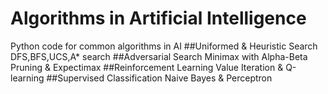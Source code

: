 # Algorithms in Artificial Intelligence
Python code for common algorithms in AI
##Uniformed & Heuristic Search
DFS,BFS,UCS,A* search
##Adversarial Search
Minimax with Alpha-Beta Pruning & Expectimax
##Reinforcement Learning
Value Iteration & Q-learning
##Supervised Classification
Naive Bayes & Perceptron
